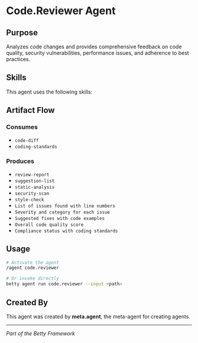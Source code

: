 # Code.Reviewer Agent

## Purpose

Analyzes code changes and provides comprehensive feedback on code quality, security vulnerabilities, performance issues, and adherence to best practices.

## Skills

This agent uses the following skills:


## Artifact Flow

### Consumes

- `code-diff`
- `coding-standards`

### Produces

- `review-report`
- `suggestion-list`
- `static-analysis`
- `security-scan`
- `style-check`
- `List of issues found with line numbers`
- `Severity and category for each issue`
- `Suggested fixes with code examples`
- `Overall code quality score`
- `Compliance status with coding standards`

## Usage

```bash
# Activate the agent
/agent code.reviewer

# Or invoke directly
betty agent run code.reviewer --input <path>
```

## Created By

This agent was created by **meta.agent**, the meta-agent for creating agents.

---

*Part of the Betty Framework*
